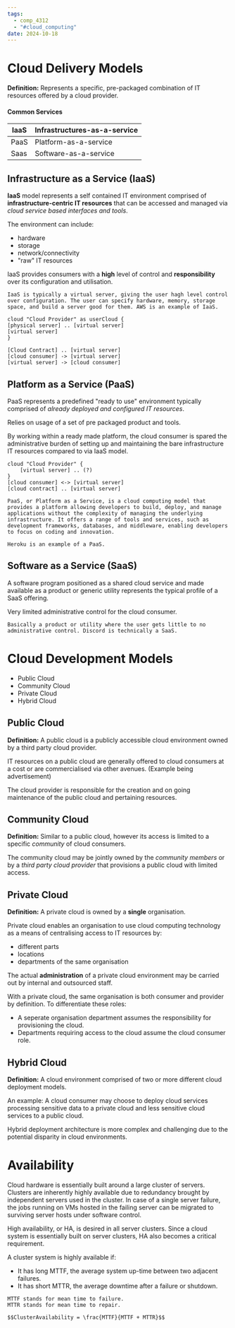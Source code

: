 ```yaml
---
tags:
  - comp_4312
  - "#cloud_computing"
date: 2024-10-18
---
```

# Cloud Delivery Models

**Definition:** Represents a specific, pre-packaged combination of IT resources offered by a cloud provider.

#### Common Services

| IaaS | Infrastructures-as-a-service |
| ---- | ---------------------------- |
| PaaS | Platform-as-a-service        |
| Saas | Software-as-a-service        |

## Infrastructure as a Service (IaaS)

**IaaS** model represents a self contained IT environment comprised of **infrastructure-centric IT resources** that can be accessed and managed via *cloud service based interfaces and tools*.

The environment can include:
- hardware
- storage
- network/connectivity
- "raw" IT resources

IaaS provides consumers with a **high** level of control and **responsibility** over its configuration and utilisation.

```ad-summary
IaaS is typically a virtual server, giving the user hagh level control over configuration. The user can specify hardware, memory, storage space, and build a server good for them. AWS is an example of IaaS.
```

```plantuml
cloud "Cloud Provider" as userCloud {
[physical server] .. [virtual server]
[virtual server]
}

[Cloud Contract] .. [virtual server]
[cloud consumer] -> [virtual server]
[virtual server] -> [cloud consumer]
```

## Platform as a Service (PaaS)

PaaS represents a predefined "ready to use" environment typically comprised of *already deployed and configured IT resources*.

Relies on usage of a set of pre packaged product and tools.

By working within a ready made platform, the cloud consumer is spared the administrative burden of setting up and maintaining the bare infrastructure IT resources compared to via IaaS model.

```plantuml
cloud "Cloud Provider" {
	[virtual server] .. (?)
}
[cloud consumer] <-> [virtual server]
[cloud contract] .. [virtual server]
```

```ad-summary
PaaS, or Platform as a Service, is a cloud computing model that provides a platform allowing developers to build, deploy, and manage applications without the complexity of managing the underlying infrastructure. It offers a range of tools and services, such as development frameworks, databases, and middleware, enabling developers to focus on coding and innovation.

Heroku is an example of a PaaS.
```

## Software as a Service (SaaS)

A software program positioned as a shared cloud service and made available as a product or generic utility represents the typical profile of a SaaS offering. 

Very limited administrative control for the cloud consumer. 

```ad-summary
Basically a product or utility where the user gets little to no administrative control. Discord is technically a SaaS.
```

# Cloud Development Models

- Public Cloud
- Community Cloud
- Private Cloud
- Hybrid Cloud

## Public Cloud

**Definition:** A public cloud is a publicly accessible cloud environment owned by a third party cloud provider.

IT resources on a public cloud are generally offered to cloud consumers at a cost or are commercialised via other avenues. (Example being advertisement)

The cloud provider is responsible for the creation and on going maintenance of the public cloud and pertaining resources.

## Community Cloud

**Definition:** Similar to a public cloud, however its access is limited to a specific *community* of cloud consumers.

The community cloud may be jointly owned by the *community members* or by a *third party cloud provider* that provisions a public cloud with limited access.

## Private Cloud

**Definition:** A private cloud is owned by a **single** organisation.

Private cloud enables an organisation to use cloud computing technology as a means of centralising access to IT resources by:
- different parts
- locations
- departments of the same organisation

The actual **administration** of a private cloud environment may be carried out by internal and outsourced staff.

With a private cloud, the same organisation is both consumer and provider by definition. To differentiate these roles:
- A seperate organisation department assumes the responsibility for provisioning the cloud.
- Departments requiring access to the cloud assume the cloud consumer role.

## Hybrid Cloud

**Definition:** A cloud environment comprised of two or more different cloud deployment models.

An example: A cloud consumer may choose to deploy cloud services processing sensitive data to a private cloud and less sensitive cloud services to a public cloud.

Hybrid deployment architecture is more complex and challenging due to the potential disparity in cloud environments.

# Availability

Cloud hardware is essentially built around a large cluster of servers. Clusters are inherently highly available due to redundancy brought by independent servers used in the cluster. In case of a single server failure, the jobs running on VMs hosted in the failing server can be migrated to surviving server hosts under software control.

High availability, or HA, is desired in all server clusters. Since a cloud system is essentially built on server clusters, HA also becomes a critical requirement. 

A cluster system is highly available if:
- It has long MTTF, the average system up-time between two adjacent failures.
- It has short MTTR, the average downtime after a failure or shutdown.

```ad-info
MTTF stands for mean time to failure.
MTTR stands for mean time to repair.

$$ClusterAvailability = \frac{MTTF}{MTTF + MTTR}$$
```



